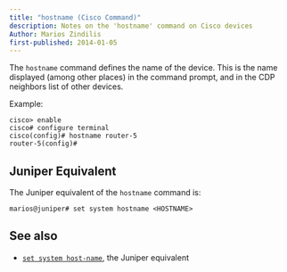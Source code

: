 ```yaml
---
title: "hostname (Cisco Command)"
description: Notes on the 'hostname' command on Cisco devices
Author: Marios Zindilis
first-published: 2014-01-05
---
```


The `hostname` command defines the name of the device. This is the name 
displayed (among other places) in the command prompt, and in the CDP 
neighbors list of other devices.

Example:

    cisco> enable
    cisco# configure terminal
    cisco(config)# hostname router-5
    router-5(config)# 

Juniper Equivalent
------------------

The Juniper equivalent of the `hostname` command is:

    marios@juniper# set system hostname <HOSTNAME>

See also
--------

*   [`set system host-name`](/posts/juniper-set-system-host-name/), the Juniper equivalent
